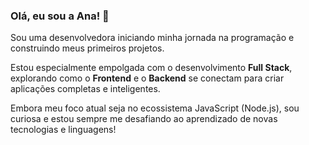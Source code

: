 ### Olá, eu sou a Ana! 👋

Sou uma desenvolvedora iniciando minha jornada na programação e construindo meus primeiros projetos. 

Estou especialmente empolgada com o desenvolvimento **Full Stack**, explorando como o **Frontend** e o **Backend** se conectam para criar aplicações completas e inteligentes.

Embora meu foco atual seja no ecossistema JavaScript (Node.js), sou curiosa e estou sempre me desafiando ao aprendizado de novas tecnologias e linguagens!

